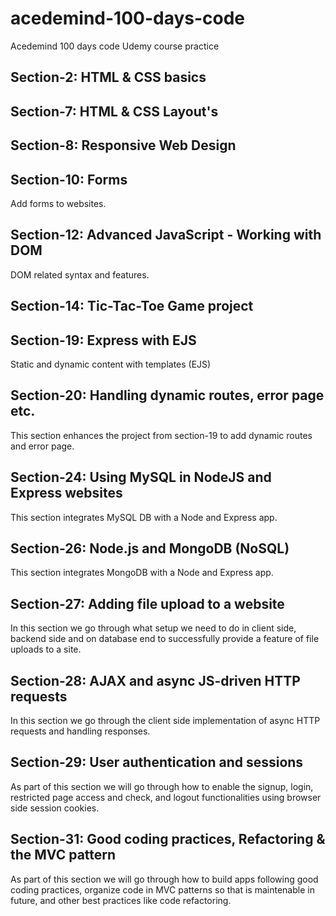 # acedemind-100-days-code

Acedemind 100 days code Udemy course practice

## Section-2: HTML & CSS basics

## Section-7: HTML & CSS Layout's

## Section-8: Responsive Web Design

## Section-10: Forms

Add forms to websites.

## Section-12: Advanced JavaScript - Working with DOM

DOM related syntax and features.

## Section-14: Tic-Tac-Toe Game project

## Section-19: Express with EJS

Static and dynamic content with templates (EJS)

## Section-20: Handling dynamic routes, error page etc.

This section enhances the project from section-19 to add dynamic routes and error page.

## Section-24: Using MySQL in NodeJS and Express websites

This section integrates MySQL DB with a Node and Express app.

## Section-26: Node.js and MongoDB (NoSQL)

This section integrates MongoDB with a Node and Express app.

## Section-27: Adding file upload to a website

In this section we go through what setup we need to do in client side, backend side and on database end to successfully provide a feature of file uploads to a site.

## Section-28: AJAX and async JS-driven HTTP requests

In this section we go through the client side implementation of async HTTP requests and handling responses.

## Section-29: User authentication and sessions

As part of this section we will go through how to enable the signup, login, restricted page access and check, and logout functionalities using browser side session cookies.

## Section-31: Good coding practices, Refactoring & the MVC pattern

As part of this section we will go through how to build apps following good coding practices, organize code in MVC patterns so that is maintenable in future, and other best practices like code refactoring.
